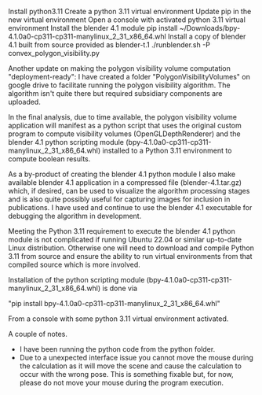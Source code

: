 Install python3.11
Create a python 3.11 virtual environment
Update pip in the new virtual environment
Open a console with activated python 3.11 virtual environment
Install the blender 4.1 module  pip install ~/Downloads/bpy-4.1.0a0-cp311-cp311-manylinux_2_31_x86_64.whl
Install a copy of blender 4.1 built from source provided as blender-t.1
./runblender.sh -P convex_polygon_visibility.py 

Another update on making the polygon visibility volume computation "deployment-ready":  I have created a folder "PolygonVisibilityVolumes" on google drive to facilitate running the polygon visibility algorithm. The algorithm isn't quite there but required subsidiary components are uploaded.

In the final analysis, due to time available, the polygon visibility volume application will manifest as a python script that uses the original custom program to compute visibility volumes (OpenGLDepthRenderer) and the blender 4.1 python scripting module (bpy-4.1.0a0-cp311-cp311-manylinux_2_31_x86_64.whl) installed to a Python 3.11 environment to compute boolean results.

As a by-product of creating the blender 4.1 python module I also make available blender 4.1 application in a compressed file (blender-4.1.tar.gz) which, if desired, can be used to visualize the algorithm processing stages and is also quite possibly useful for capturing images for inclusion in publications. I have used and continue to use the blender 4.1 executable for debugging the algorithm in development.

Meeting the Python 3.11 requirement to execute the blender 4.1 python module is not complicated if running Ubuntu 22.04 or similar up-to-date Linux distribution. Otherwise one will need to download and compile Python 3.11 from source and ensure the ability to run virtual environments from that compiled source which is more involved.

Installation of the python scripting module (bpy-4.1.0a0-cp311-cp311-manylinux_2_31_x86_64.whl) is done via 

"pip install bpy-4.1.0a0-cp311-cp311-manylinux_2_31_x86_64.whl"

From a console with some python 3.11 virtual environment activated.

A couple of notes.

  -  I have been running the python code from the python folder.
  -  Due to a unexpected interface issue you cannot move the mouse during the calculation as it will move the scene and cause the calculation to occur with the wrong pose. This is something fixable but, for now, please do not move your mouse during the program execution.
